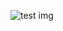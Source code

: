 ![test img](https://ci.flightcar.com:8082/status/badge/68747470733a2f2f6769746875622e636f6d2f666c696768746361722f666c69676874636172/staging)
